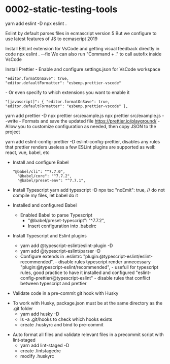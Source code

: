 # 0002-static-testing-tools

yarn add eslint -D
npx eslint .

Eslint by default parses files in ecmascript version 5
But we configure to use latest features of JS to ecmascript 2019

Install ESLint extension for VsCode and getting visual feedback directly in code
npx eslint . --fix
We can also run "Command + ." to call autofix inside VsCode

Install Prettier
    - Enable and configure settings.json for VsCode workspace
        <pre><code>"editor.formatOnSave": true,
        "editor.defaultFormatter": "esbenp.prettier-vscode"
        </code></pre>
    - Or even specify to which extensions you want to enable it
        <pre><code>"[javascript]": {
            "editor.formatOnSave": true,
            "editor.defaultFormatter": "esbenp.prettier-vscode"
        },
        </code></pre>
yarn add prettier -D
npx prettier src/example.js
npx prettier src/example.js --write
    - Formats and save the updated file
https://prettier.io/playground/
    - Allow you to customize configuration as needed, then copy JSON to the project

yarn add eslint-config-prettier -D
eslint-config-prettier, disables any rules that prettier renders useless
a few ESLint plugins are supported as well: react, vue, babel, etc

- Install and configure Babel
    <pre><code>"@babel/cli": "^7.7.0",
    "@babel/core": "^7.7.2",
    "@babel/preset-env": "^7.7.1",</code></pre>
- Install Typescript
    yarn add typescript -D
    npx tsc
    "noEmit": true, // do not compile my files, let babel do it
- Installed and configured Babel
    - Enabled Babel to parse Typescript
        - "@babel/preset-typescript": "^7.7.2",
        - Insert configuration into .babelrc
- Install Typescript and Eslint plugins
    - yarn add @typescript-eslint/eslint-plugin -D
    - yarn add @typescript-eslint/parser -D
    - Configure extends in .eslintrc
        "plugin:@typescript-eslint/eslint-recommended",
            - disable rules typescript render unnecessary
        "plugin:@typescript-eslint/recommended",
            - usefull for typescript rules, good practice to have it installed and configured
        "eslint-config-prettier/@typescript-eslint"
            - disable rules that conflict between typescript and prettier

- Validate code in a pre-commit git hook with Husky
* To work with Husky, package.json must be at the same directory as the .git folder
    - yarn add husky -D
    - ls -a .git/hooks to check which hooks exists
    - create .huskyrc and bind to pre-commit

- Auto format all files and validate relevant files in a precommit script with lint-staged
    - yarn add lint-staged -D
    - create .lintstagedrc
    - modify .huskyrc